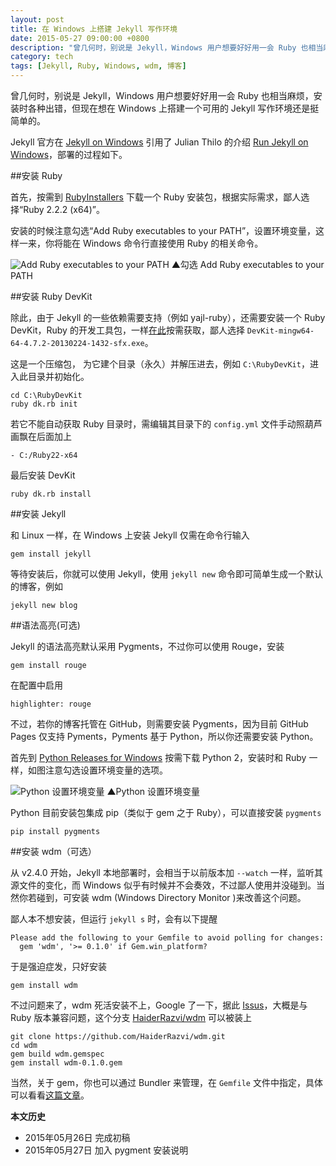 ```yaml
---
layout: post
title: 在 Windows 上搭建 Jekyll 写作环境
date: 2015-05-27 09:00:00 +0800
description: "曾几何时，别说是 Jekyll，Windows 用户想要好好用一会 Ruby 也相当麻烦，安装时各种出错，但现在想在 Windows 上搭建一个可用的 Jekyll 写作环境还是挺简单的。"
category: tech
tags: [Jekyll, Ruby, Windows, wdm, 博客]
---
```


曾几何时，别说是 Jekyll，Windows 用户想要好好用一会 Ruby 也相当麻烦，安装时各种出错，但现在想在 Windows 上搭建一个可用的 Jekyll 写作环境还是挺简单的。

Jekyll 官方在 [Jekyll on Windows](http://jekyllrb.com/docs/windows/) 引用了 Julian Thilo 的介绍 [Run Jekyll on Windows](http://jekyll-windows.juthilo.com/)，部署的过程如下。

##安装 Ruby 

首先，按需到 [RubyInstallers](http://rubyinstaller.org/downloads) 下载一个 Ruby 安装包，根据实际需求，鄙人选择“Ruby 2.2.2 (x64)”。
 
安装的时候注意勾选“Add Ruby executables to your PATH”，设置环境变量，这样一来，你将能在 Windows 命令行直接使用 Ruby 的相关命令。

![Add Ruby executables to your PATH]({{site.IMG_PATH}}/run-jekyll-on-windows-01.png)
▲勾选 Add Ruby executables to your PATH
 
##安装 Ruby DevKit

除此，由于 Jekyll 的一些依赖需要支持（例如 yajl-ruby），还需要安装一个 Ruby DevKit，Ruby  的开发工具包，一样[在此](http://rubyinstaller.org/downloads)按需获取，鄙人选择 ```DevKit-mingw64-64-4.7.2-20130224-1432-sfx.exe```。
 
这是一个压缩包， 为它建个目录（永久）并解压进去，例如 ```C:\RubyDevKit```，进入此目录并初始化。

    cd C:\RubyDevKit
    ruby dk.rb init

若它不能自动获取 Ruby 目录时，需编辑其目录下的 ```config.yml``` 文件手动照葫芦画飘在后面加上

    - C:/Ruby22-x64

最后安装 DevKit

    ruby dk.rb install

##安装 Jekyll

和 Linux 一样，在 Windows 上安装 Jekyll 仅需在命令行输入

    gem install jekyll

等待安装后，你就可以使用 Jekyll，使用 ```jekyll new``` 命令即可简单生成一个默认的博客，例如

    jekyll new blog

##语法高亮(可选)

Jekyll 的语法高亮默认采用 Pygments，不过你可以使用 Rouge，安装

    gem install rouge

在配置中启用

    highlighter: rouge

不过，若你的博客托管在 GitHub，则需要安装 Pygments，因为目前 GitHub Pages 仅支持 Pyments，Pyments 基于 Python，所以你还需要安装 Python。

首先到 [Python Releases for Windows](https://www.python.org/downloads/windows/) 按需下载 Python 2，安装时和 Ruby 一样，如图注意勾选设置环境变量的选项。

![Python 设置环境变量]({{site.IMG_PATH}}/run-jekyll-on-windows-02.png)
▲Python 设置环境变量

Python 目前安装包集成 pip（类似于 gem 之于 Ruby），可以直接安装 ```pygments```

    pip install pygments

##安装 wdm（可选）

从 v2.4.0 开始，Jekyll 本地部署时，会相当于以前版本加 ```--watch``` 一样，监听其源文件的变化，而 Windows 似乎有时候并不会奏效，不过鄙人使用并没碰到。当然你若碰到，可安装 wdm (Windows Directory Monitor )来改善这个问题。

鄙人本不想安装，但运行 ```jekyll s``` 时，会有以下提醒

    Please add the following to your Gemfile to avoid polling for changes:   
      gem 'wdm', '>= 0.1.0' if Gem.win_platform?


于是强迫症发，只好安装

    gem install wdm

不过问题来了，wdm 死活安装不上，Google 了一下，据此 [Issus](https://github.com/Maher4Ever/wdm/issues/18)，大概是与 Ruby 版本兼容问题，这个分支 [HaiderRazvi/wdm](https://github.com/HaiderRazvi/wdm) 可以被装上

    git clone https://github.com/HaiderRazvi/wdm.git
    cd wdm
    gem build wdm.gemspec
    gem install wdm-0.1.0.gem

当然，关于 gem，你也可以通过 Bundler 来管理，在 ```Gemfile``` 文件中指定，具体可以看看[这篇文章](http://blog.leanote.com/post/551ab4c438f41114e80014af)。

**本文历史**

* 2015年05月26日 完成初稿
* 2015年05月27日 加入 pygment 安装说明
